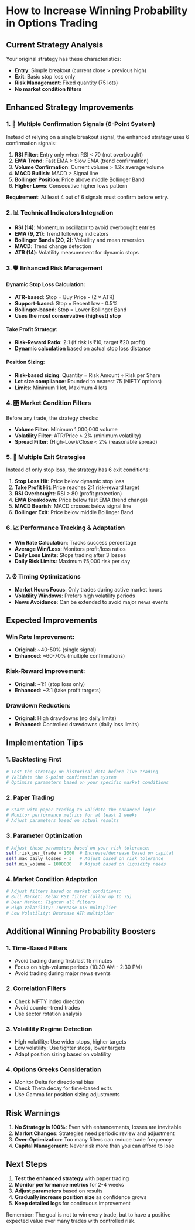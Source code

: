 # How to Increase Winning Probability in Options Trading

## Current Strategy Analysis

Your original strategy has these characteristics:

- **Entry**: Simple breakout (current close > previous high)
- **Exit**: Basic stop loss only
- **Risk Management**: Fixed quantity (75 lots)
- **No market condition filters**

## Enhanced Strategy Improvements

### 1. 🎯 **Multiple Confirmation Signals (6-Point System)**

Instead of relying on a single breakout signal, the enhanced strategy uses 6 confirmation signals:

1. **RSI Filter**: Entry only when RSI < 70 (not overbought)
2. **EMA Trend**: Fast EMA > Slow EMA (trend confirmation)
3. **Volume Confirmation**: Current volume > 1.2x average volume
4. **MACD Bullish**: MACD > Signal line
5. **Bollinger Position**: Price above middle Bollinger Band
6. **Higher Lows**: Consecutive higher lows pattern

**Requirement**: At least 4 out of 6 signals must confirm before entry.

### 2. 📊 **Technical Indicators Integration**

- **RSI (14)**: Momentum oscillator to avoid overbought entries
- **EMA (9, 21)**: Trend following indicators
- **Bollinger Bands (20, 2)**: Volatility and mean reversion
- **MACD**: Trend change detection
- **ATR (14)**: Volatility measurement for dynamic stops

### 3. 🛡️ **Enhanced Risk Management**

#### Dynamic Stop Loss Calculation:

- **ATR-based**: Stop = Buy Price - (2 × ATR)
- **Support-based**: Stop = Recent low - 0.5%
- **Bollinger-based**: Stop = Lower Bollinger Band
- **Uses the most conservative (highest) stop**

#### Take Profit Strategy:

- **Risk-Reward Ratio**: 2:1 (if risk is ₹10, target ₹20 profit)
- **Dynamic calculation** based on actual stop loss distance

#### Position Sizing:

- **Risk-based sizing**: Quantity = Risk Amount ÷ Risk per Share
- **Lot size compliance**: Rounded to nearest 75 (NIFTY options)
- **Limits**: Minimum 1 lot, Maximum 4 lots

### 4. 🎛️ **Market Condition Filters**

Before any trade, the strategy checks:

- **Volume Filter**: Minimum 1,000,000 volume
- **Volatility Filter**: ATR/Price > 2% (minimum volatility)
- **Spread Filter**: (High-Low)/Close < 2% (reasonable spread)

### 5. 🚪 **Multiple Exit Strategies**

Instead of only stop loss, the strategy has 6 exit conditions:

1. **Stop Loss Hit**: Price below dynamic stop loss
2. **Take Profit Hit**: Price reaches 2:1 risk-reward target
3. **RSI Overbought**: RSI > 80 (profit protection)
4. **EMA Breakdown**: Price below fast EMA (trend change)
5. **MACD Bearish**: MACD crosses below signal line
6. **Bollinger Exit**: Price below middle Bollinger Band

### 6. 📈 **Performance Tracking & Adaptation**

- **Win Rate Calculation**: Tracks success percentage
- **Average Win/Loss**: Monitors profit/loss ratios
- **Daily Loss Limits**: Stops trading after 3 losses
- **Daily Risk Limits**: Maximum ₹5,000 risk per day

### 7. ⏰ **Timing Optimizations**

- **Market Hours Focus**: Only trades during active market hours
- **Volatility Windows**: Prefers high volatility periods
- **News Avoidance**: Can be extended to avoid major news events

## Expected Improvements

### Win Rate Improvement:

- **Original**: ~40-50% (single signal)
- **Enhanced**: ~60-70% (multiple confirmations)

### Risk-Reward Improvement:

- **Original**: ~1:1 (stop loss only)
- **Enhanced**: ~2:1 (take profit targets)

### Drawdown Reduction:

- **Original**: High drawdowns (no daily limits)
- **Enhanced**: Controlled drawdowns (daily loss limits)

## Implementation Tips

### 1. **Backtesting First**

```python
# Test the strategy on historical data before live trading
# Validate the 6-point confirmation system
# Optimize parameters based on your specific market conditions
```

### 2. **Paper Trading**

```python
# Start with paper trading to validate the enhanced logic
# Monitor performance metrics for at least 2 weeks
# Adjust parameters based on actual results
```

### 3. **Parameter Optimization**

```python
# Adjust these parameters based on your risk tolerance:
self.risk_per_trade = 1000  # Increase/decrease based on capital
self.max_daily_losses = 3   # Adjust based on risk tolerance
self.min_volume = 1000000   # Adjust based on liquidity needs
```

### 4. **Market Condition Adaptation**

```python
# Adjust filters based on market conditions:
# Bull Market: Relax RSI filter (allow up to 75)
# Bear Market: Tighten all filters
# High Volatility: Increase ATR multiplier
# Low Volatility: Decrease ATR multiplier
```

## Additional Winning Probability Boosters

### 1. **Time-Based Filters**

- Avoid trading during first/last 15 minutes
- Focus on high-volume periods (10:30 AM - 2:30 PM)
- Avoid trading during major news events

### 2. **Correlation Filters**

- Check NIFTY index direction
- Avoid counter-trend trades
- Use sector rotation analysis

### 3. **Volatility Regime Detection**

- High volatility: Use wider stops, higher targets
- Low volatility: Use tighter stops, lower targets
- Adapt position sizing based on volatility

### 4. **Options Greeks Consideration**

- Monitor Delta for directional bias
- Check Theta decay for time-based exits
- Use Gamma for position sizing adjustments

## Risk Warnings

1. **No Strategy is 100%**: Even with enhancements, losses are inevitable
2. **Market Changes**: Strategies need periodic review and adjustment
3. **Over-Optimization**: Too many filters can reduce trade frequency
4. **Capital Management**: Never risk more than you can afford to lose

## Next Steps

1. **Test the enhanced strategy** with paper trading
2. **Monitor performance metrics** for 2-4 weeks
3. **Adjust parameters** based on results
4. **Gradually increase position size** as confidence grows
5. **Keep detailed logs** for continuous improvement

Remember: The goal is not to win every trade, but to have a positive expected value over many trades with controlled risk.
